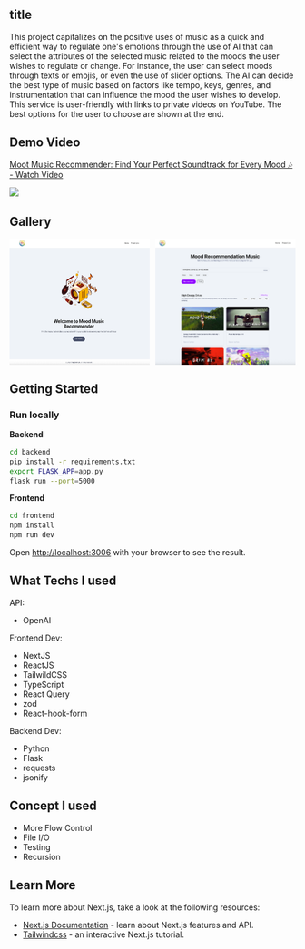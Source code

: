 ## title

This project capitalizes on the positive uses of music as a quick and efficient way to regulate one's emotions through the use of AI that can select the attributes of the selected music related to the moods the user wishes to regulate or change. For instance, the user can select moods through texts or emojis, or even the use of slider options. The AI can decide the best type of music based on factors like tempo, keys, genres, and instrumentation that can influence the mood the user wishes to develop. This service is user-friendly with links to private videos on YouTube. The best options for the user to choose are shown at the end.

## Demo Video

<div>
    <a href="https://www.loom.com/share/0b8e43d4611d4f8d8375035112f79b4e">
      <p>Moot Music Recommender: Find Your Perfect Soundtrack for Every Mood 🎶 - Watch Video</p>
    </a>
    <a href="https://www.loom.com/share/0b8e43d4611d4f8d8375035112f79b4e">
      <img style="max-width:300px;" src="https://cdn.loom.com/sessions/thumbnails/0b8e43d4611d4f8d8375035112f79b4e-6faf923f85591f03-full-play.gif">
    </a>
</div>

## Gallery

<div style="display: flex; gap: 10px;">
  <img src="./gallery/music_home.png" alt="Music Home" style="width: 49%">
  <img src="./gallery/music_result.png" alt="Music Result" style="width: 49%">
</div>

## Getting Started

### Run locally

**Backend**
```bash
cd backend
pip install -r requirements.txt
export FLASK_APP=app.py
flask run --port=5000
```

**Frontend**
```bash
cd frontend
npm install
npm run dev
```
Open [http://localhost:3006](http://localhost:3006) with your browser to see the result.

## What Techs I used

API:

- OpenAI

Frontend Dev:

- NextJS
- ReactJS
- TailwildCSS
- TypeScript
- React Query
- zod
- React-hook-form

Backend Dev:

- Python
- Flask
- requests
- jsonify

## Concept I used

- More Flow Control 
- File I/O
- Testing 
- Recursion  

## Learn More

To learn more about Next.js, take a look at the following resources:

- [Next.js Documentation](https://nextjs.org/docs) - learn about Next.js features and API.
- [Tailwindcss](https://tailwindcss.com/) - an interactive Next.js tutorial.



